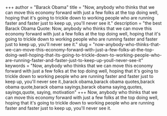 +++
author = "Barack Obama"
title = "Now, anybody who thinks that we can move this economy forward with just a few folks at the top doing well, hoping that it's going to trickle down to working people who are running faster and faster just to keep up, you'll never see it."
description = "the best Barack Obama Quote: Now, anybody who thinks that we can move this economy forward with just a few folks at the top doing well, hoping that it's going to trickle down to working people who are running faster and faster just to keep up, you'll never see it."
slug = "now-anybody-who-thinks-that-we-can-move-this-economy-forward-with-just-a-few-folks-at-the-top-doing-well-hoping-that-its-going-to-trickle-down-to-working-people-who-are-running-faster-and-faster-just-to-keep-up-youll-never-see-it"
keywords = "Now, anybody who thinks that we can move this economy forward with just a few folks at the top doing well, hoping that it's going to trickle down to working people who are running faster and faster just to keep up, you'll never see it.,barack obama,barack obama quotes,barack obama quote,barack obama sayings,barack obama saying,quotes, sayings,quote, saying, motivation"
+++
Now, anybody who thinks that we can move this economy forward with just a few folks at the top doing well, hoping that it's going to trickle down to working people who are running faster and faster just to keep up, you'll never see it.

